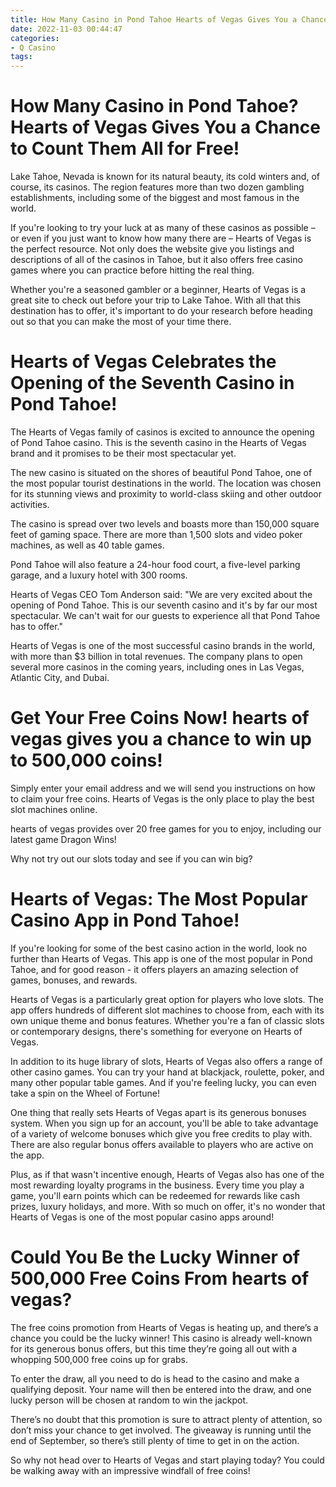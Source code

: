 ```yaml
---
title: How Many Casino in Pond Tahoe Hearts of Vegas Gives You a Chance to Count Them All for Free!
date: 2022-11-03 00:44:47
categories:
- Q Casino
tags:
---
```



#  How Many Casino in Pond Tahoe? Hearts of Vegas Gives You a Chance to Count Them All for Free!

Lake Tahoe, Nevada is known for its natural beauty, its cold winters and, of course, its casinos. The region features more than two dozen gambling establishments, including some of the biggest and most famous in the world.

If you're looking to try your luck at as many of these casinos as possible – or even if you just want to know how many there are – Hearts of Vegas is the perfect resource. Not only does the website give you listings and descriptions of all of the casinos in Tahoe, but it also offers free casino games where you can practice before hitting the real thing.

Whether you're a seasoned gambler or a beginner, Hearts of Vegas is a great site to check out before your trip to Lake Tahoe. With all that this destination has to offer, it's important to do your research before heading out so that you can make the most of your time there.

#  Hearts of Vegas Celebrates the Opening of the Seventh Casino in Pond Tahoe!

The Hearts of Vegas family of casinos is excited to announce the opening of Pond Tahoe casino. This is the seventh casino in the Hearts of Vegas brand and it promises to be their most spectacular yet.

The new casino is situated on the shores of beautiful Pond Tahoe, one of the most popular tourist destinations in the world. The location was chosen for its stunning views and proximity to world-class skiing and other outdoor activities.

The casino is spread over two levels and boasts more than 150,000 square feet of gaming space. There are more than 1,500 slots and video poker machines, as well as 40 table games.

Pond Tahoe will also feature a 24-hour food court, a five-level parking garage, and a luxury hotel with 300 rooms.

Hearts of Vegas CEO Tom Anderson said: "We are very excited about the opening of Pond Tahoe. This is our seventh casino and it's by far our most spectacular. We can't wait for our guests to experience all that Pond Tahoe has to offer."

Hearts of Vegas is one of the most successful casino brands in the world, with more than $3 billion in total revenues. The company plans to open several more casinos in the coming years, including ones in Las Vegas, Atlantic City, and Dubai.

#  Get Your Free Coins Now! hearts of vegas gives you a chance to win up to 500,000 coins!

Simply enter your email address and we will send you instructions on how to claim your free coins. Hearts of Vegas is the only place to play the best slot machines online.

 hearts of vegas provides over 20 free games for you to enjoy, including our latest game Dragon Wins!



Why not try out our slots today and see if you can win big?

#  Hearts of Vegas: The Most Popular Casino App in Pond Tahoe!

If you're looking for some of the best casino action in the world, look no further than Hearts of Vegas. This app is one of the most popular in Pond Tahoe, and for good reason - it offers players an amazing selection of games, bonuses, and rewards.

Hearts of Vegas is a particularly great option for players who love slots. The app offers hundreds of different slot machines to choose from, each with its own unique theme and bonus features. Whether you're a fan of classic slots or contemporary designs, there's something for everyone on Hearts of Vegas.

In addition to its huge library of slots, Hearts of Vegas also offers a range of other casino games. You can try your hand at blackjack, roulette, poker, and many other popular table games. And if you're feeling lucky, you can even take a spin on the Wheel of Fortune!

One thing that really sets Hearts of Vegas apart is its generous bonuses system. When you sign up for an account, you'll be able to take advantage of a variety of welcome bonuses which give you free credits to play with. There are also regular bonus offers available to players who are active on the app.

Plus, as if that wasn't incentive enough, Hearts of Vegas also has one of the most rewarding loyalty programs in the business. Every time you play a game, you'll earn points which can be redeemed for rewards like cash prizes, luxury holidays, and more. With so much on offer, it's no wonder that Hearts of Vegas is one of the most popular casino apps around!

#  Could You Be the Lucky Winner of 500,000 Free Coins From hearts of vegas?

The free coins promotion from Hearts of Vegas is heating up, and there’s a chance you could be the lucky winner! This casino is already well-known for its generous bonus offers, but this time they’re going all out with a whopping 500,000 free coins up for grabs.

To enter the draw, all you need to do is head to the casino and make a qualifying deposit. Your name will then be entered into the draw, and one lucky person will be chosen at random to win the jackpot.

There’s no doubt that this promotion is sure to attract plenty of attention, so don’t miss your chance to get involved. The giveaway is running until the end of September, so there’s still plenty of time to get in on the action.

So why not head over to Hearts of Vegas and start playing today? You could be walking away with an impressive windfall of free coins!